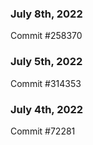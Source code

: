 ### July 8th, 2022

Commit #258370

### July 5th, 2022

Commit #314353


### July 4th, 2022

Commit #72281
